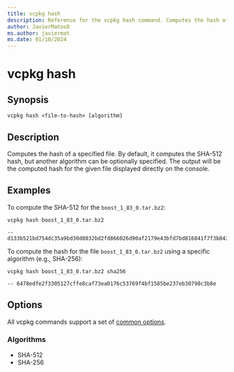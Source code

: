 ```yaml
---
title: vcpkg hash
description: Reference for the vcpkg hash command. Computes the hash of a specified file.
author: JavierMatosD
ms.author: javiermat
ms.date: 01/10/2024
---
```


# vcpkg hash

## Synopsis

```console
vcpkg hash <file-to-hash> [algorithm]
```

## Description

Computes the hash of a specified file. By default, it computes the SHA-512 hash, but another algorithm can be optionally specified. The output will be the computed hash for the given file displayed directly on the console.

## Examples

To compute the SHA-512 for the `boost_1_83_0.tar.bz2`:

```console
vcpkg hash boost_1_83_0.tar.bz2

-- d133b521bd754dc35a9bd30d8032bd2fd866026d90af2179e43bfd7bd816841f7f3b84303f52c0e54aebc373f4e4edd601a8f5a5e0c47500e0e852e04198a711
```

To compute the hash for the file `boost_1_83_0.tar.bz2` using a specific algorithm (e.g., SHA-256):

```console
vcpkg hash boost_1_83_0.tar.bz2 sha256

-- 6478edfe2f3305127cffe8caf73ea0176c53769f4bf1585be237eb30798c3b8e
```

## Options

All vcpkg commands support a set of [common options](common-options.md).

### Algorithms

- SHA-512
- SHA-256
